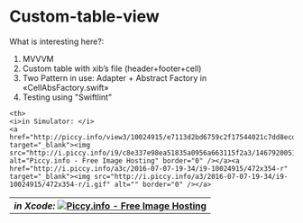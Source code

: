 # Custom-table-view

What is interesting here?:

1. MVVVM 
2. Custom table with xib’s file (header+footer+cell)
3. Two Pattern in use: Adapter + Abstract Factory in «CellAbsFactory.swift»
4. Testing using "Swiftlint"


<table border="0" width="100%" cellpadding="5" align="center" cellspacing = "2">
   <tr>
    <th>
    <i>in Xcode: </i>
    <a href="http://piccy.info/view3/10024902/1f181096d263726c0b0b46dbd19c2bfc/" target="_blank"><img src="http://i.piccy.info/i9/8fab0337ca043fd5c8e9c074df4049a7/1467919902/23423/1049505/Custom_table_view_S1_500.jpg" alt="Piccy.info - Free Image Hosting" border="0" /></a><a href="http://i.piccy.info/a3c/2016-07-07-19-31/i9-10024902/438x381-r" target="_blank"><img src="http://i.piccy.info/a3/2016-07-07-19-31/i9-10024902/438x381-r/i.gif" alt="" border="0" /></a>
</th>
  
    <th>
    <i>in Simulator: </i>
    <a href="http://piccy.info/view3/10024915/e7113d2bd6759c2f17544021c7dd8ecd/" target="_blank"><img src="http://i.piccy.info/i9/c8e337e98ea51835a0956a663115f2a3/1467920051/30416/1049505/Custom_table_view_S2_500.jpg" alt="Piccy.info - Free Image Hosting" border="0" /></a><a href="http://i.piccy.info/a3c/2016-07-07-19-34/i9-10024915/472x354-r" target="_blank"><img src="http://i.piccy.info/a3/2016-07-07-19-34/i9-10024915/472x354-r/i.gif" alt="" border="0" /></a>
</th>
  <tr>
 </table>
